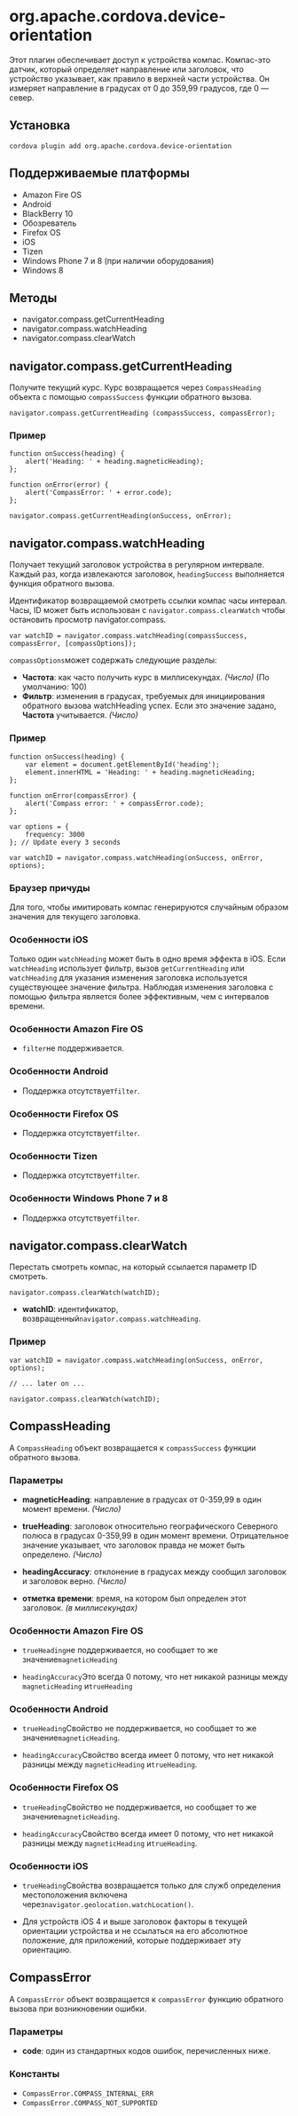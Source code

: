 <!---
    Licensed to the Apache Software Foundation (ASF) under one
    or more contributor license agreements.  See the NOTICE file
    distributed with this work for additional information
    regarding copyright ownership.  The ASF licenses this file
    to you under the Apache License, Version 2.0 (the
    "License"); you may not use this file except in compliance
    with the License.  You may obtain a copy of the License at

      http://www.apache.org/licenses/LICENSE-2.0

    Unless required by applicable law or agreed to in writing,
    software distributed under the License is distributed on an
    "AS IS" BASIS, WITHOUT WARRANTIES OR CONDITIONS OF ANY
    KIND, either express or implied.  See the License for the
    specific language governing permissions and limitations
    under the License.
-->

# org.apache.cordova.device-orientation

Этот плагин обеспечивает доступ к устройства компас. Компас-это датчик, который определяет направление или заголовок, что устройство указывает, как правило в верхней части устройства. Он измеряет направление в градусах от 0 до 359,99 градусов, где 0 — север.

## Установка

    cordova plugin add org.apache.cordova.device-orientation
    

## Поддерживаемые платформы

*   Amazon Fire OS
*   Android
*   BlackBerry 10
*   Обозреватель
*   Firefox OS
*   iOS
*   Tizen
*   Windows Phone 7 и 8 (при наличии оборудования)
*   Windows 8

## Методы

*   navigator.compass.getCurrentHeading
*   navigator.compass.watchHeading
*   navigator.compass.clearWatch

## navigator.compass.getCurrentHeading

Получите текущий курс. Курс возвращается через `CompassHeading` объекта с помощью `compassSuccess` функции обратного вызова.

    navigator.compass.getCurrentHeading (compassSuccess, compassError);
    

### Пример

    function onSuccess(heading) {
        alert('Heading: ' + heading.magneticHeading);
    };
    
    function onError(error) {
        alert('CompassError: ' + error.code);
    };
    
    navigator.compass.getCurrentHeading(onSuccess, onError);
    

## navigator.compass.watchHeading

Получает текущий заголовок устройства в регулярном интервале. Каждый раз, когда извлекаются заголовок, `headingSuccess` выполняется функция обратного вызова.

Идентификатор возвращаемой смотреть ссылки компас часы интервал. Часы, ID может быть использован с `navigator.compass.clearWatch` чтобы остановить просмотр navigator.compass.

    var watchID = navigator.compass.watchHeading(compassSuccess, compassError, [compassOptions]);
    

`compassOptions`может содержать следующие разделы:

*   **Частота**: как часто получить курс в миллисекундах. *(Число)* (По умолчанию: 100)
*   **Фильтр**: изменения в градусах, требуемых для инициирования обратного вызова watchHeading успех. Если это значение задано, **Частота** учитывается. *(Число)*

### Пример

    function onSuccess(heading) {
        var element = document.getElementById('heading');
        element.innerHTML = 'Heading: ' + heading.magneticHeading;
    };
    
    function onError(compassError) {
        alert('Compass error: ' + compassError.code);
    };
    
    var options = {
        frequency: 3000
    }; // Update every 3 seconds
    
    var watchID = navigator.compass.watchHeading(onSuccess, onError, options);
    

### Браузер причуды

Для того, чтобы имитировать компас генерируются случайным образом значения для текущего заголовка.

### Особенности iOS

Только один `watchHeading` может быть в одно время эффекта в iOS. Если `watchHeading` использует фильтр, вызов `getCurrentHeading` или `watchHeading` для указания изменения заголовка используется существующее значение фильтра. Наблюдая изменения заголовка с помощью фильтра является более эффективным, чем с интервалов времени.

### Особенности Amazon Fire OS

*   `filter`не поддерживается.

### Особенности Android

*   Поддержка отсутствует`filter`.

### Особенности Firefox OS

*   Поддержка отсутствует`filter`.

### Особенности Tizen

*   Поддержка отсутствует`filter`.

### Особенности Windows Phone 7 и 8

*   Поддержка отсутствует`filter`.

## navigator.compass.clearWatch

Перестать смотреть компас, на который ссылается параметр ID смотреть.

    navigator.compass.clearWatch(watchID);
    

*   **watchID**: идентификатор, возвращенный`navigator.compass.watchHeading`.

### Пример

    var watchID = navigator.compass.watchHeading(onSuccess, onError, options);
    
    // ... later on ...
    
    navigator.compass.clearWatch(watchID);
    

## CompassHeading

A `CompassHeading` объект возвращается к `compassSuccess` функции обратного вызова.

### Параметры

*   **magneticHeading**: направление в градусах от 0-359,99 в один момент времени. *(Число)*

*   **trueHeading**: заголовок относительно географического Северного полюса в градусах 0-359,99 в один момент времени. Отрицательное значение указывает, что заголовок правда не может быть определено. *(Число)*

*   **headingAccuracy**: отклонение в градусах между сообщил заголовок и заголовок верно. *(Число)*

*   **отметка времени**: время, на котором был определен этот заголовок. *(в миллисекундах)*

### Особенности Amazon Fire OS

*   `trueHeading`не поддерживается, но сообщает то же значение`magneticHeading`

*   `headingAccuracy`Это всегда 0 потому, что нет никакой разницы между `magneticHeading` и`trueHeading`

### Особенности Android

*   `trueHeading`Свойство не поддерживается, но сообщает то же значение`magneticHeading`.

*   `headingAccuracy`Свойство всегда имеет 0 потому, что нет никакой разницы между `magneticHeading` и`trueHeading`.

### Особенности Firefox OS

*   `trueHeading`Свойство не поддерживается, но сообщает то же значение`magneticHeading`.

*   `headingAccuracy`Свойство всегда имеет 0 потому, что нет никакой разницы между `magneticHeading` и`trueHeading`.

### Особенности iOS

*   `trueHeading`Свойства возвращается только для служб определения местоположения включена через`navigator.geolocation.watchLocation()`.

*   Для устройств iOS 4 и выше заголовок факторы в текущей ориентации устройства и не ссылаться на его абсолютное положение, для приложений, которые поддерживает эту ориентацию.

## CompassError

A `CompassError` объект возвращается к `compassError` функцию обратного вызова при возникновении ошибки.

### Параметры

*   **code**: один из стандартных кодов ошибок, перечисленных ниже.

### Константы

*   `CompassError.COMPASS_INTERNAL_ERR`
*   `CompassError.COMPASS_NOT_SUPPORTED`